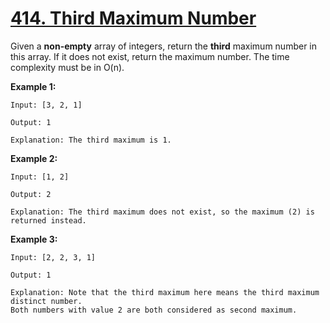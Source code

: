# [414. Third Maximum Number](https://leetcode.com/problems/third-maximum-number/description)
Given a **non-empty** array of integers, return the **third** maximum number in this array. If it does not exist, return the maximum number. The time complexity must be in O(n).

**Example 1:**
```
Input: [3, 2, 1]

Output: 1

Explanation: The third maximum is 1.
```
**Example 2:**
```
Input: [1, 2]

Output: 2

Explanation: The third maximum does not exist, so the maximum (2) is returned instead.
```
**Example 3:**
```
Input: [2, 2, 3, 1]

Output: 1

Explanation: Note that the third maximum here means the third maximum distinct number.
Both numbers with value 2 are both considered as second maximum.
```